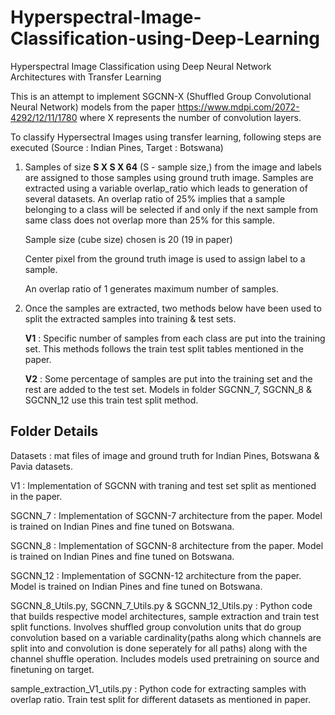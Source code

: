 # Hyperspectral-Image-Classification-using-Deep-Learning
Hyperspectral Image Classification using Deep Neural Network Architectures with Transfer Learning

This is an attempt to implement SGCNN-X (Shuffled Group Convolutional Neural Network) models from the paper https://www.mdpi.com/2072-4292/12/11/1780 where X represents the number of convolution layers. 

To classify Hypersectral Images using transfer learning, following steps are executed
(Source : Indian Pines, Target : Botswana)

1. Samples of size **S X S X 64** (S - sample size,) from the image and labels are assigned to those samples using ground truth image. Samples are extracted using a 
   variable overlap_ratio which leads to generation of several datasets. An overlap ratio of 25% implies that a sample belonging to a class will be selected if and 
   only if the next sample from same class does not overlap more than 25% for this sample.
   
   Sample size (cube size) chosen is 20 (19 in paper)
   
   Center pixel from the ground truth image is used to assign label to a sample.
   
   An overlap ratio of 1 generates maximum number of samples.

2. Once the samples are extracted, two methods below have been used to split the extracted samples into training & test sets.
   
   **V1** : Specific number of samples from each class are put into the training set. This methods follows the train 
            test split tables mentioned in the paper.
        
   **V2** : Some percentage of samples are put into the training set and the rest are added to the test set.
            Models in folder SGCNN_7, SGCNN_8 & SGCNN_12 use this train test split method.
   
## Folder Details

Datasets : mat files of image and ground truth for Indian Pines, Botswana & Pavia datasets.

V1 : Implementation of SGCNN with traning and test set split as mentioned in the paper.

SGCNN_7 : Implementation of SGCNN-7 architecture from the paper. Model is trained on Indian Pines and fine tuned on Botswana.

SGCNN_8 : Implementation of SGCNN-8 architecture from the paper. Model is trained on Indian Pines and fine tuned on Botswana.

SGCNN_12 : Implementation of SGCNN-12 architecture from the paper. Model is trained on Indian Pines and fine tuned on Botswana.

SGCNN_8_Utils.py, SGCNN_7_Utils.py & SGCNN_12_Utils.py : Python code that builds respective model architectures, sample extraction and train test split functions.
                                                         Involves shuffled group convolution units that do group convolution based on a variable cardinality(paths                                                            along which channels are split into and convolution is done seperately for all paths) along with the                                                                channel shuffle operation. Includes models used pretraining on source and finetuning on target.

sample_extraction_V1_utils.py : Python code for extracting samples with overlap ratio. Train test split for different datasets as mentioned in paper.
